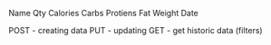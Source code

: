 Name
Qty
Calories
Carbs
Protiens
Fat
Weight
Date

POST - creating data
PUT - updating
GET - get historic data (filters)